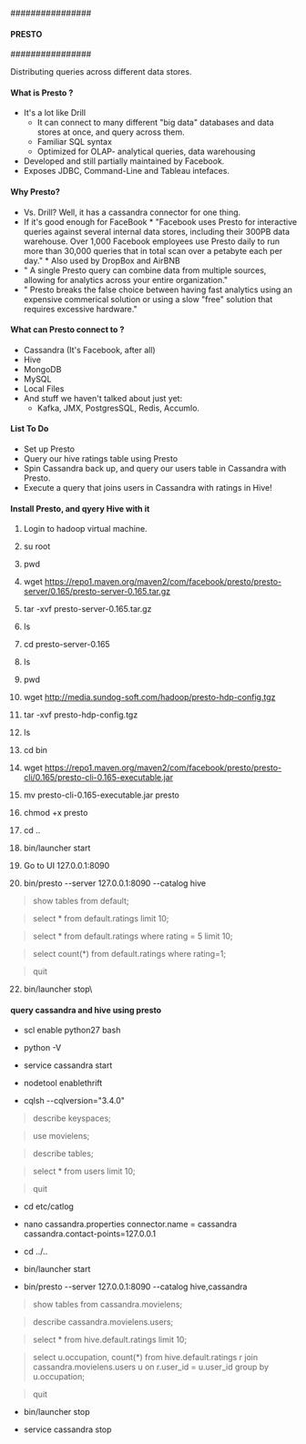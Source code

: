 ################
#### PRESTO ####
################

Distributing queries across different data stores.

#### What is Presto ?

- It's a lot like Drill
    * It can connect to many different "big data" databases and data stores at once, and query across them.
    * Familiar SQL syntax
    * Optimized for OLAP- analytical queries, data warehousing
- Developed and still partially maintained by Facebook.
- Exposes JDBC, Command-Line and Tableau intefaces.

#### Why Presto?

- Vs. Drill? Well, it has a cassandra connector for one thing.
- If it's good enough for FaceBook
        * "Facebook uses Presto for interactive queries against several internal data stores, including their 300PB data warehouse.
          Over 1,000 Facebook employees use Presto daily to run more than 30,000 queries that in total scan over a petabyte each per day."
        * Also used by DropBox and AirBNB
- " A single Presto query can combine data from multiple sources, allowing for analytics across your entire organization."
- " Presto breaks the false choice between having fast analytics using an expensive commerical solution or using a slow "free"
    solution that requires excessive hardware."
    
#### What can Presto connect to ?

- Cassandra (It's Facebook, after all)
- Hive 
- MongoDB 
- MySQL
- Local Files
- And stuff we haven't talked about just yet:
    * Kafka, JMX, PostgresSQL, Redis, Accumlo.
    
#### List To Do

- Set up Presto
- Query our hive ratings table using Presto
- Spin Cassandra back up, and query our users table in Cassandra with Presto.
- Execute a query that joins users in Cassandra with ratings in Hive!

#### Install Presto, and qyery Hive with it

1.  Login to hadoop virtual machine.

2.  su root

3.  pwd

4.  wget https://repo1.maven.org/maven2/com/facebook/presto/presto-server/0.165/presto-server-0.165.tar.gz

5.  tar -xvf presto-server-0.165.tar.gz

6.  ls

7.  cd presto-server-0.165

8.  ls

9.  pwd

10. wget http://media.sundog-soft.com/hadoop/presto-hdp-config.tgz

12. tar -xvf presto-hdp-config.tgz

13. ls

14. cd bin

15. wget https://repo1.maven.org/maven2/com/facebook/presto/presto-cli/0.165/presto-cli-0.165-executable.jar

16. mv presto-cli-0.165-executable.jar presto

17. chmod +x presto

18. cd ..

19. bin/launcher start

20. Go to UI 127.0.0.1:8090

21. bin/presto --server 127.0.0.1:8090 --catalog hive

  > show tables from default;
  
  > select * from default.ratings limit 10;
  
  > select * from default.ratings where rating = 5 limit 10;
  
  > select count(*) from default.ratings where rating=1;
  
  > quit
  
22. bin/launcher stop\

#### query cassandra and hive using presto

- scl enable python27 bash

- python -V

- service cassandra start

- nodetool enablethrift 

- cqlsh --cqlversion="3.4.0"

 > describe keyspaces;
 
 > use movielens;
 
 > describe tables;
 
 > select * from users limit 10;
 
 > quit
 
 - cd etc/catlog
 
 - nano cassandra.properties
      connector.name = cassandra
      cassandra.contact-points=127.0.0.1
      
 - cd ../..
 
 - bin/launcher start
 
 - bin/presto --server 127.0.0.1:8090 --catalog hive,cassandra
 
  > show tables from cassandra.movielens;
  
  > describe cassandra.movielens.users;
  
  > select * from hive.default.ratings limit 10;
  
  > select u.occupation, count(*) from hive.default.ratings r join 
    cassandra.movielens.users u on r.user_id = u.user_id group by u.occupation;
    
  > quit
  
  - bin/launcher stop
  
  - service cassandra stop
  

